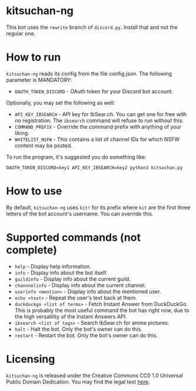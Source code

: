 # kitsuchan-ng

This bot uses the `rewrite` branch of `discord.py`. Install that and not the regular one.

# How to run
`kitsuchan-ng` reads its config from the file config.json. The following parameter is MANDATORY:

* `OAUTH_TOKEN_DISCORD` - OAuth token for your Discord bot account.

Optionally, you may set the following as well:

* `API_KEY_IBSEARCH` - API key for IbSear.ch. You can get one for free with no registration. The `ibsearch` command will refuse to run without this.
* `COMMAND_PREFIX` - Override the command prefix with anything of your liking.
* `WHITELIST_NSFW` - This contains a list of channel IDs for which NSFW content may be posted.

To run the program, it's suggested you do something like:

`OAUTH_TOKEN_DISCORD=key1 API_KEY_IBSEARCH=key2 python3 kitsuchan.py`

# How to use
By default, `kitsuchan-ng` uses `kit!` for its prefix where `kit` are the first three letters of
the bot account's username. You can override this.

# Supported commands (not complete)

* `help` - Display help information.
* `info` - Display info about the bot itself.
* `guildinfo` - Display info about the current guild.
* `channnelinfo` - Display info about the current channel.
* `userinfo <mention>` - Display info about the mentioned user.
* `echo <text>` - Repeat the user's text back at them.
* `duckduckgo <list of terms>` - Fetch Instant Answer from DuckDuckGo. This is probably the most
  useful command the bot has right now, due to the high versatility of the Instant Answers API.
* `ibsearch <list of tags>` - Search IbSear.ch for anime pictures.
* `halt` - Halt the bot. Only the bot's owner can do this.
* `restart` - Restart the bot. Only the bot's owner can do this.

# Licensing

`kitsuchan-ng` is released under the Creative Commons CC0 1.0 Universal Public Domain Dedication.
You may find the legal text [here](https://creativecommons.org/publicdomain/zero/1.0/legalcode).
